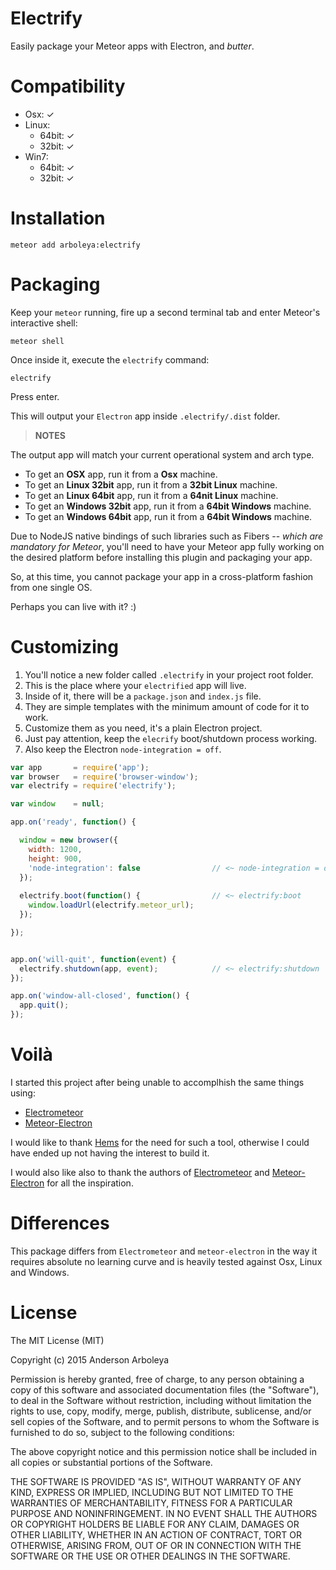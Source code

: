 # Electrify

Easily package your Meteor apps with Electron, and *butter*.

# Compatibility

  - Osx: ✓
  - Linux: 
    - 64bit: ✓
    - 32bit: ✓
  - Win7: 
    - 64bit: ✓
    - 32bit: ✓

# Installation

````shell
meteor add arboleya:electrify
````

# Packaging

Keep your `meteor` running, fire up a second terminal tab and enter Meteor's
interactive shell:

````shell
meteor shell
````

Once inside it, execute the `electrify` command:

````shell
electrify
````

Press enter.

This will output your `Electron` app inside `.electrify/.dist` folder.

> **NOTES**
>
  The output app will match your current operational system and arch type.
  * To get an **OSX** app, run it from a **Osx** machine.
  * To get an **Linux 32bit** app, run it from a **32bit Linux** machine.
  * To get an **Linux 64bit** app, run it from a **64nit Linux** machine.
  * To get an **Windows 32bit** app, run it from a **64bit Windows** machine.
  * To get an **Windows 64bit** app, run it from a **64bit Windows** machine.

Due to NodeJS native bindings of such libraries such as Fibers -- *which are
mandatory for Meteor*, you'll need to have your Meteor app fully working on the
desired platform before installing this plugin and packaging your app.

So, at this time, you cannot package your app in a cross-platform fashion from
one single OS.

Perhaps you can live with it? :)

# Customizing 

  1. You'll notice a new folder called `.electrify` in your project root folder.
  2. This is the place where your `electrified` app will live.
  3. Inside of it, there will be a `package.json` and `index.js` file.
  4. They are simple templates with the minimum amount of code for it to work.
  5. Customize them as you need, it's a plain Electron project.
  6. Just pay attention, keep the `elecrify` boot/shutdown process working.
  7. Also keep the Electron `node-integration = off`.

````javascript
var app       = require('app');
var browser   = require('browser-window');
var electrify = require('electrify');

var window    = null;

app.on('ready', function() {

  window = new browser({
    width: 1200,
    height: 900,
    'node-integration': false                // <~ node-integration = off
  });
  
  electrify.boot(function() {                // <~ electrify:boot
    window.loadUrl(electrify.meteor_url);
  });

});


app.on('will-quit', function(event) {
  electrify.shutdown(app, event);            // <~ electrify:shutdown
});

app.on('window-all-closed', function() {
  app.quit();
});
````

# Voilà

I started this project after being unable to accomplhish the same things using:

 * [Electrometeor](https://github.com/sircharleswatson/Electrometeor) 
 * [Meteor-Electron](https://github.com/jrudio/meteor-electron)

I would like to thank [Hems](https://github.com/hems) for the need for such
a tool, otherwise I could have ended up not having the interest to build it.

I would also like also to thank the authors of
[Electrometeor](https://github.com/sircharleswatson/Electrometeor) and
[Meteor-Electron](https://github.com/jrudio/meteor-electron) for all the
inspiration.

# Differences

This package differs from `Electrometeor` and `meteor-electron` in the way it
requires absolute no learning curve and is heavily tested against Osx, Linux and
Windows.
# License

The MIT License (MIT)

Copyright (c) 2015 Anderson Arboleya

Permission is hereby granted, free of charge, to any person obtaining a copy of
this software and associated documentation files (the "Software"), to deal in
the Software without restriction, including without limitation the rights to
use, copy, modify, merge, publish, distribute, sublicense, and/or sell copies of
the Software, and to permit persons to whom the Software is furnished to do so,
subject to the following conditions:

The above copyright notice and this permission notice shall be included in all
copies or substantial portions of the Software.

THE SOFTWARE IS PROVIDED "AS IS", WITHOUT WARRANTY OF ANY KIND, EXPRESS OR
IMPLIED, INCLUDING BUT NOT LIMITED TO THE WARRANTIES OF MERCHANTABILITY, FITNESS
FOR A PARTICULAR PURPOSE AND NONINFRINGEMENT. IN NO EVENT SHALL THE AUTHORS OR
COPYRIGHT HOLDERS BE LIABLE FOR ANY CLAIM, DAMAGES OR OTHER LIABILITY, WHETHER
IN AN ACTION OF CONTRACT, TORT OR OTHERWISE, ARISING FROM, OUT OF OR IN
CONNECTION WITH THE SOFTWARE OR THE USE OR OTHER DEALINGS IN THE SOFTWARE.